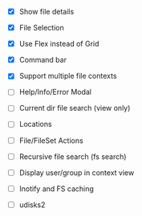 - [x] Show file details
- [x] File Selection
- [x] Use Flex instead of Grid
- [x] Command bar
- [x] Support multiple file contexts
- [ ] Help/Info/Error Modal
- [ ] Current dir file search (view only)
- [ ] Locations
- [ ] File/FileSet Actions
- [ ] Recursive file search (fs search)
- [ ] Display user/group in context view
- [ ] Inotify and FS caching
- [ ] udisks2
 
